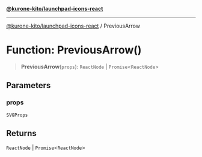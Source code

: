 [**@kurone-kito/launchpad-icons-react**](../README.md)

***

[@kurone-kito/launchpad-icons-react](../globals.md) / PreviousArrow

# Function: PreviousArrow()

> **PreviousArrow**(`props`): `ReactNode` \| `Promise`\<`ReactNode`\>

## Parameters

### props

`SVGProps`

## Returns

`ReactNode` \| `Promise`\<`ReactNode`\>
